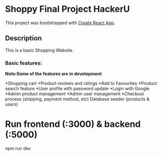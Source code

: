 # Shoppy Final Project HackerU

This project was bootstrapped with [Create React App](https://github.com/facebook/create-react-app).

## Description

This is a basic Shopping Website.

### Basic features:

**Note:Some of the features are in development**

*Shopping cart
*Product reviews and ratings
*Add to Favourites
*Product search feature
*User profile with password update
*Login with Google
*Admin product management
*Admin user management
\*Checkout process (shipping, payment method, etc)
Database seeder (products & users)

# Run frontend (:3000) & backend (:5000)

npm run dev
